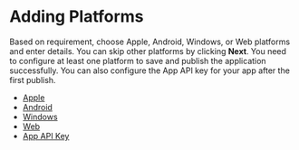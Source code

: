                            


Adding Platforms
================

Based on requirement, choose Apple, Android, Windows, or Web platforms and enter details. You can skip other platforms by clicking **Next**. You need to configure at least one platform to save and publish the application successfully. You can also configure the App API key for your app after the first publish.

*   [Apple](Apple.md)
*   [Android](Android.md)
*   [Windows](Windows.md)
*   [Web](Web.md)
*   [App API Key](AppAPIKey.md)
